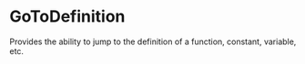 # GoToDefinition
Provides the ability to jump to the definition of a function, constant, variable, etc.
